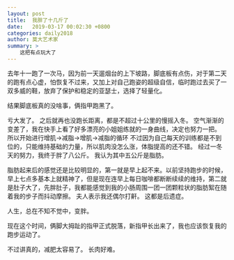 ```yaml
---
layout: post
title:  我胖了十几斤了
date:   2019-03-17 00:02:30 +0800
categories: daily2018 
author: 莫大艺术家
summary: >
    这把有点玩大了
---
```


去年十一跑了一次马，因为前一天遛烟台的上下坡路，脚底板有点伤，对于第二天的跑有点心虚，怕恢复不过来，又加上对自己跑姿的超级自信，临时跑过去买了一双多威的鞋，放弃了保护和稳定的亚瑟士，选择了轻量化。

结果脚底板真的没啥事，俩指甲跑黑了。

亏大发了。
之后就再也没跑长距离，都是不超过十公里的慢摇入冬。
空气渐渐的变差了，我在快手上看了好多漂亮的小姐姐练就的一身曲线，决定也努力一把。
所以开始进行增肌->减脂->增肌->减脂的循环
不过因为自己每天的训练都是不到位的，只能维持基础的力量，所以肌肉没怎么涨，体脂提高的还不错。
经过一冬天的努力，我终于胖了八公斤。
我认为其中五公斤是脂肪。

脂肪起来后的感觉还是比较明显的，第一就是早上起不来。以前坚持跑步的时候，早上七点多基本上就精神了，但是现在连早上每日咖啡都断断续续的维持，第二就是肚子大了，先胖肚子，我都能感觉到我的小肠周围一团一团颗粒状的脂肪絮在随着我的步子而抖动摩擦。
夫人表示我还偶尔打鼾。
这都是后遗症。

人生，总在不知不觉中，变胖。

现在这个时间，俩脚大拇趾的指甲正式脱落，新指甲长出来了，我也应该恢复我的跑步运动了。

不过讲真的，减肥太容易了。
长肉好难。

